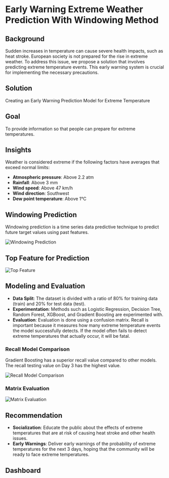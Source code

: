 # Early Warning Extreme Weather Prediction With Windowing Method

## Background
Sudden increases in temperature can cause severe health impacts, such as heat stroke. European society is not prepared for the rise in extreme weather. To address this issue, we propose a solution that involves predicting extreme temperature events. This early warning system is crucial for implementing the necessary precautions.

## Solution
Creating an Early Warning Prediction Model for Extreme Temperature

## Goal
To provide information so that people can prepare for extreme temperatures.

## Insights
Weather is considered extreme if the following factors have averages that exceed normal limits:
- **Atmospheric pressure**: Above 2.2 atm
- **Rainfall**: Above 3 mm
- **Wind speed**: Above 47 km/h
- **Wind direction**: Southwest
- **Dew point temperature**: Above 1°C

## Windowing Prediction
Windowing prediction is a time series data predictive technique to predict future target values using past features.

![Windowing Prediction](https://github.com/code1wan/extreme-weather-prediction/assets/133578726/0027dc8e-ab4a-457e-a5e3-29d193b1a6ef)

## Top Feature for Prediction
![Top Feature](https://github.com/code1wan/extreme-weather-prediction/assets/133578726/b85862a8-32b2-4df2-890b-9798382de4b0)

## Modeling and Evaluation
- **Data Split**: The dataset is divided with a ratio of 80% for training data (train) and 20% for test data (test).
- **Experimentation**: Methods such as Logistic Regression, Decision Tree, Random Forest, XGBoost, and Gradient Boosting are experimented with.
- **Evaluation**: Evaluation is done using a confusion matrix. Recall is important because it measures how many extreme temperature events the model successfully detects. If the model often fails to detect extreme temperatures that actually occur, it will be fatal.

### Recall Model Comparison
Gradient Boosting has a superior recall value compared to other models. The recall testing value on Day 3 has the highest value.

![Recall Model Comparison](https://github.com/code1wan/extreme-weather-prediction/assets/133578726/65a4a074-aee6-462b-a46e-09ae372e8a54)

### Matrix Evaluation
![Matrix Evaluation](https://github.com/code1wan/extreme-weather-prediction/assets/133578726/d161476c-3e4a-4684-bf87-df8a258276f5)

## Recommendation
- **Socialization**: Educate the public about the effects of extreme temperatures that are at risk of causing heat stroke and other health issues.
- **Early Warnings**: Deliver early warnings of the probability of extreme temperatures for the next 3 days, hoping that the community will be ready to face extreme temperatures.

## Dashboard

